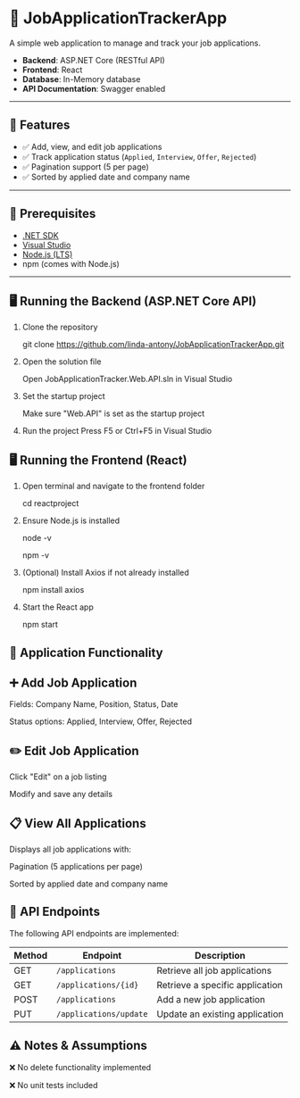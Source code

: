 ﻿# 💼 JobApplicationTrackerApp

A simple web application to manage and track your job applications.

- **Backend**: ASP.NET Core (RESTful API)  
- **Frontend**: React  
- **Database**: In-Memory database
- **API Documentation**: Swagger enabled  

---

## 🚀 Features

- ✅ Add, view, and edit job applications  
- ✅ Track application status (`Applied`, `Interview`, `Offer`, `Rejected`)  
- ✅ Pagination support (5 per page)  
- ✅ Sorted by applied date and company name  

---

## 🧰 Prerequisites

- [.NET SDK](https://dotnet.microsoft.com/)  
- [Visual Studio](https://visualstudio.microsoft.com/)  
- [Node.js (LTS)](https://nodejs.org/)  
- npm (comes with Node.js)

---

## 🖥️ Running the Backend (ASP.NET Core API)

1. Clone the repository

	git clone https://github.com/linda-antony/JobApplicationTrackerApp.git

2. Open the solution file

	Open JobApplicationTracker.Web.API.sln in Visual Studio

3. Set the startup project

	Make sure "Web.API" is set as the startup project

4. Run the project
Press F5 or Ctrl+F5 in Visual Studio

## 🖥️ Running the Frontend (React)
1. Open terminal and navigate to the frontend folder

	cd reactproject

2. Ensure Node.js is installed

	node -v

	npm -v

3. (Optional) Install Axios if not already installed

	npm install axios

4. Start the React app

	npm start

## 📝 Application Functionality

## ➕ Add Job Application
Fields: Company Name, Position, Status, Date

Status options:
	Applied,
	Interview,
	Offer,
	Rejected

## ✏️ Edit Job Application
Click "Edit" on a job listing

Modify and save any details

## 📋 View All Applications
Displays all job applications with:

Pagination (5 applications per page)

Sorted by applied date and company name

## 📡 API Endpoints

The following API endpoints are implemented:

| Method | Endpoint                 | Description                                                  |
|--------|--------------------------|--------------------------------------------------------------|
| GET    | `/applications`          | Retrieve all job applications                                |
| GET    | `/applications/{id}`     | Retrieve a specific application     |
| POST   | `/applications`          | Add a new job application                                    |
| PUT    | `/applications/update`   | Update an existing application                               |


## ⚠️ Notes & Assumptions
❌ No delete functionality implemented

❌ No unit tests included
